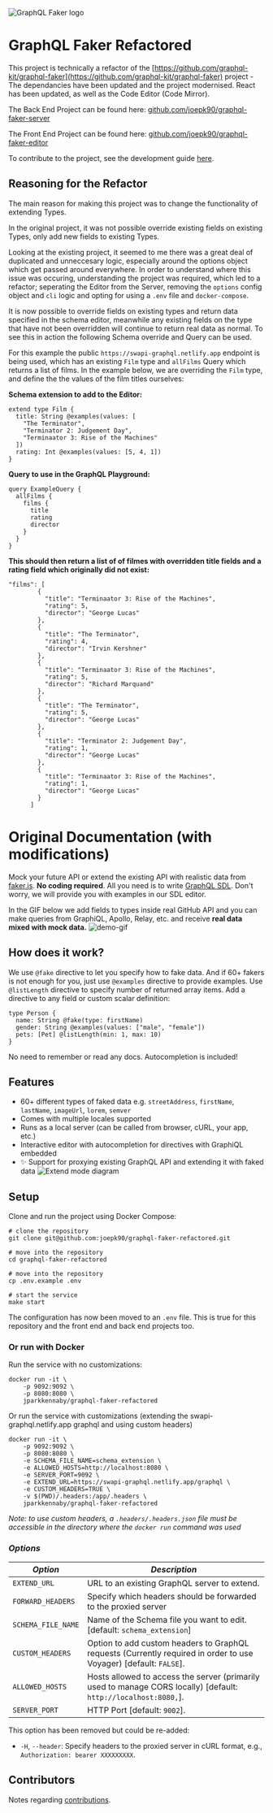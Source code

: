 ![GraphQL Faker logo](./assets/faker-logo-text.png)

# GraphQL Faker Refactored

This project is technically a refactor of the [https://github.com/graphql-kit/graphql-faker](https://github.com/graphql-kit/graphql-faker) project - The dependancies have been updated and the project modernised. React has been updated, as well as the Code Editor (Code Mirror).

The Back End Project can be found here:
[github.com/joepk90/graphql-faker-server](https://github.com/joepk90/graphql-faker-server) 

The Front End Project can be found here:
[github.com/joepk90/graphql-faker-editor](https://github.com/joepk90/graphql-faker-editor)

To contribute to the project, see the development guide [here](https://github.com/joepk90/graphql-faker-refactored/blob/main/docs/development.md).


## Reasoning for the Refactor
The main reason for making this project was to change the functionality of extending Types.

In the original project, it was not possible override existing fields on existing Types, only add new fields to existing Types.

Looking at the existing project, it seemed to me there was a great deal of duplicated and unneccesary logic, especially around the options object which get passed around everywhere. In order to understand where this issue was occuring, understanding the project was required, which led to a refactor; seperating the Editor from the Server, removing the `options` config object and `cli` logic and opting for using a `.env` file and `docker-compose`.

It is now possible to override fields on existing types and return data specified in the schema editor, meanwhile any existing fields on the type that have not been overridden will continue to return real data as normal. To see this in action the following Schema override and Query can be used.

For this example the public `https://swapi-graphql.netlify.app` endpoint is being used, which has an existing `Film` type and `allFilms` Query which returns a list of films. In the example below, we are overriding the `Film` type, and define the the values of the film titles ourselves:

<b>Schema extension to add to the Editor:</b>
```
extend type Film {
  title: String @examples(values: [
    "The Terminator",
    "Terminator 2: Judgement Day",
    "Terminaator 3: Rise of the Machines"
  ])
  rating: Int @examples(values: [5, 4, 1])
}
```

<b>Query to use in the GraphQL Playground:</b>
```
query ExampleQuery {
  allFilms {
    films {
      title
      rating
      director
    }
  }
}
```

<b>This should then return a list of of filmes with overridden title fields and a rating field which originally did not exist:</b>
```
"films": [
        {
          "title": "Terminaator 3: Rise of the Machines",
          "rating": 5,
          "director": "George Lucas"
        },
        {
          "title": "The Terminator",
          "rating": 4,
          "director": "Irvin Kershner"
        },
        {
          "title": "Terminaator 3: Rise of the Machines",
          "rating": 5,
          "director": "Richard Marquand"
        },
        {
          "title": "The Terminator",
          "rating": 5,
          "director": "George Lucas"
        },
        {
          "title": "Terminator 2: Judgement Day",
          "rating": 1,
          "director": "George Lucas"
        },
        {
          "title": "Terminaator 3: Rise of the Machines",
          "rating": 1,
          "director": "George Lucas"
        }
      ]
```

# Original Documentation (with modifications)

Mock your future API or extend the existing API with realistic data from [faker.js](https://fakerjs.dev/). **No coding required**.
All you need is to write [GraphQL SDL](https://alligator.io/graphql/graphql-sdl/). Don't worry, we will provide you with examples in our SDL editor.

In the GIF below we add fields to types inside real GitHub API and you can make queries from GraphiQL, Apollo, Relay, etc. and receive **real data mixed with mock data.**
![demo-gif](./assets/demo.gif)

## How does it work?

We use `@fake` directive to let you specify how to fake data. And if 60+ fakers is not enough for you, just use `@examples` directive to provide examples. Use `@listLength` directive to specify number of returned array items. Add a directive to any field or custom scalar definition:

    type Person {
      name: String @fake(type: firstName)
      gender: String @examples(values: ["male", "female"])
      pets: [Pet] @listLength(min: 1, max: 10)
    }

No need to remember or read any docs. Autocompletion is included!

## Features

- 60+ different types of faked data e.g. `streetAddress`, `firstName`, `lastName`, `imageUrl`, `lorem`, `semver`
- Comes with multiple locales supported
- Runs as a local server (can be called from browser, cURL, your app, etc.)
- Interactive editor with autocompletion for directives with GraphiQL embedded
- ✨ Support for proxying existing GraphQL API and extending it with faked data
  ![Extend mode diagram](./assets/extend-mode.gif)

## Setup

Clone and run the project using Docker Compose:
```
# clone the repository
git clone git@github.com:joepk90/graphql-faker-refactored.git

# move into the repository
cd graphql-faker-refactored

# move into the repository
cp .env.example .env

# start the service
make start
```

The configuration has now been moved to an `.env` file. This is true for this repository and the front end and back end projects too.


### Or run with Docker

Run the service with no customizations:
```
docker run -it \
	-p 9092:9092 \
	-p 8080:8080 \
	jparkkennaby/graphql-faker-refactored
```

Or run the service with customizations (extending the swapi-graphql.netlify.app graphql and using custom headers)
```
docker run -it \
	-p 9092:9092 \
	-p 8080:8080 \
	-e SCHEMA_FILE_NAME=schema_extension \
	-e ALLOWED_HOSTS=http://localhost:8080 \
	-e SERVER_PORT=9092 \
	-e EXTEND_URL=https://swapi-graphql.netlify.app/graphql \
	-e CUSTOM_HEADERS=TRUE \
	-v $(PWD)/.headers:/app/.headers \
  	jparkkennaby/graphql-faker-refactored
```

*Note: to use custom headers, a `.headers/.headers.json` file must be accessible in the directory where the `docker run` command was used*



### *Options*

| *Option*              | *Description*                                                                                     |
|---------------------|-------------------------------------------------------------------------------------------------|
| `EXTEND_URL`        | URL to an existing GraphQL server to extend.                                           |
| `FORWARD_HEADERS`   | Specify which headers should be forwarded to the proxied server                  |
| `SCHEMA_FILE_NAME`  | Name of the Schema file you want to edit. [default: `schema_extension`]           |
| `CUSTOM_HEADERS`    | Option to add custom headers to GraphQL requests (Currently required in order to use Voyager) [default: `FALSE`].   |
| `ALLOWED_HOSTS`     | Hosts allowed to access the server (primarily used to manage CORS locally) [default: `http://localhost:8080,`].    |
| `SERVER_PORT`       | HTTP Port [default: `9002`].  | `VITE_API_URL`      | URL of the Server [default: `http://localhost:9092`]   |


This option has been removed but could be re-added:
- `-H`, `--header`: Specify headers to the proxied server in cURL format, e.g., `Authorization: bearer XXXXXXXXX`.

## Contributors

Notes regarding [contributions](https://github.com/joepk90/graphql-faker-refactored/blob/main/docs/contributors.md).